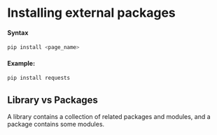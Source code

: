 # Installing external packages

#### Syntax

```bash
pip install <page_name>
```

#### Example:

```bash
pip install requests
```

## Library vs Packages

A library contains a collection of related packages and modules, and a package contains some modules.
